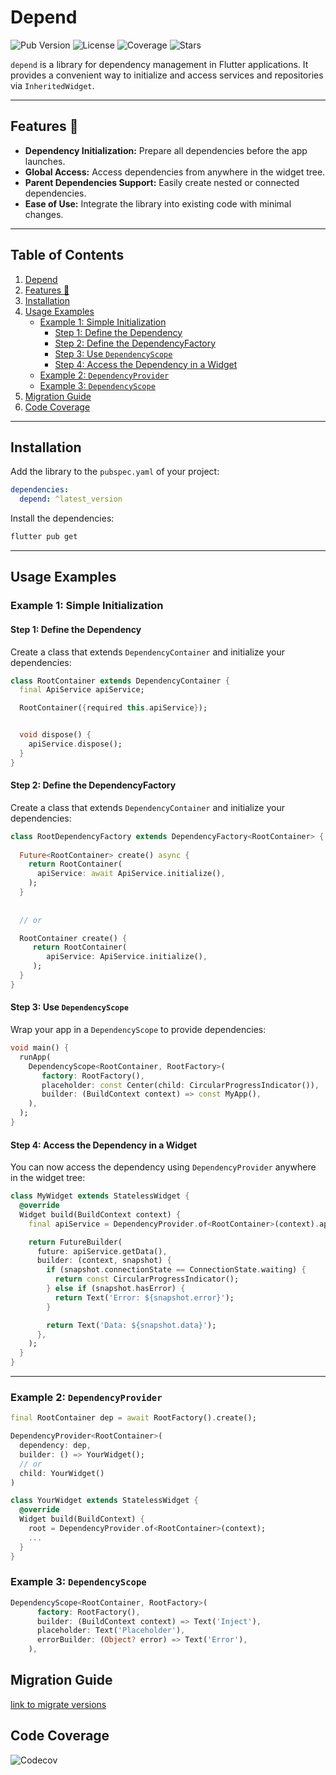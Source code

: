 
# Depend

![Pub Version](https://img.shields.io/pub/v/depend)
![License](https://img.shields.io/github/license/AlexHCJP/depend)
![Coverage](https://img.shields.io/codecov/c/github/contributors-company/depend)
![Stars](https://img.shields.io/github/stars/AlexHCJP/depend)

`depend` is a library for dependency management in Flutter applications. It provides a convenient way to initialize and access services and repositories via `InheritedWidget`.

---

## Features 🚀

- **Dependency Initialization:** Prepare all dependencies before the app launches.
- **Global Access:** Access dependencies from anywhere in the widget tree.
- **Parent Dependencies Support:** Easily create nested or connected dependencies.
- **Ease of Use:** Integrate the library into existing code with minimal changes.

---

## Table of Contents

1. [Depend](#depend)
2. [Features 🚀](#features-)
3. [Installation](#installation)
4. [Usage Examples](#usage-examples)
   - [Example 1: Simple Initialization](#example-1-simple-initialization)
      - [Step 1: Define the Dependency](#step-1-define-the-dependency)
      - [Step 2: Define the DependencyFactory](#step-2-define-the-dependencyfactory)
      - [Step 3: Use `DependencyScope`](#step-3-use-dependencyscope)
      - [Step 4: Access the Dependency in a Widget](#step-4-access-the-dependency-in-a-widget)
   - [Example 2: `DependencyProvider`](#example-2-dependencyprovider)
   - [Example 3: `DependencyScope`](#example-3-dependencyscope)
5. [Migration Guide](#migration-guide)
6. [Code Coverage](#code-coverage)

---

## Installation

Add the library to the `pubspec.yaml` of your project:

```yaml
dependencies:
  depend: ^latest_version
```

Install the dependencies:

```bash
flutter pub get
```

---

## Usage Examples

### Example 1: Simple Initialization

#### Step 1: Define the Dependency

Create a class that extends `DependencyContainer` and initialize your dependencies:

```dart
class RootContainer extends DependencyContainer {
  final ApiService apiService;

  RootContainer({required this.apiService});


  void dispose() {
    apiService.dispose();
  }
}
```


#### Step 2: Define the DependencyFactory

Create a class that extends `DependencyContainer` and initialize your dependencies:

```dart
class RootDependencyFactory extends DependencyFactory<RootContainer> {
  
  Future<RootContainer> create() async {
    return RootContainer(
      apiService: await ApiService.initialize(),
    );
  }
  
  
  // or

  RootContainer create() {
     return RootContainer(
        apiService: ApiService.initialize(),
     );
  }
}
```

#### Step 3: Use `DependencyScope`

Wrap your app in a `DependencyScope` to provide dependencies:

```dart
void main() {
  runApp(
    DependencyScope<RootContainer, RootFactory>(
       factory: RootFactory(), 
       placeholder: const Center(child: CircularProgressIndicator()), 
       builder: (BuildContext context) => const MyApp(),
    ),
  );
}
```

#### Step 4: Access the Dependency in a Widget

You can now access the dependency using `DependencyProvider` anywhere in the widget tree:

```dart
class MyWidget extends StatelessWidget {
  @override
  Widget build(BuildContext context) {
    final apiService = DependencyProvider.of<RootContainer>(context).apiService;

    return FutureBuilder(
      future: apiService.getData(),
      builder: (context, snapshot) {
        if (snapshot.connectionState == ConnectionState.waiting) {
          return const CircularProgressIndicator();
        } else if (snapshot.hasError) {
          return Text('Error: ${snapshot.error}');
        }

        return Text('Data: ${snapshot.data}');
      },
    );
  }
}
```

---

### Example 2: `DependencyProvider`

```dart
final RootContainer dep = await RootFactory().create();

DependencyProvider<RootContainer>(
  dependency: dep,
  builder: () => YourWidget();
  // or
  child: YourWidget()
)

class YourWidget extends StatelessWidget {
  @override
  Widget build(BuildContext) {
    root = DependencyProvider.of<RootContainer>(context);
    ...
  }
}
```

### Example 3: `DependencyScope`

```dart
DependencyScope<RootContainer, RootFactory>(
      factory: RootFactory(),
      builder: (BuildContext context) => Text('Inject'),
      placeholder: Text('Placeholder'),
      errorBuilder: (Object? error) => Text('Error'),
    ),
```



## Migration Guide

[link to migrate versions](https://github.com/contributors-company/depend/blob/main/MIGRATION.md)



## Code Coverage

![Codecov](https://codecov.io/gh/contributors-company/depend/graphs/sunburst.svg?token=DITZJ9E9OM)
